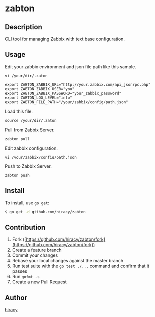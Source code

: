# zabton



## Description

CLI tool for managing Zabbix with text base configuration.

## Usage

Edit your zabbix environment and json file path like this sample.

```
vi /your/dir/.zaton
```

```
export ZABTON_ZABBIX_URL="http://your.zabbix.com/api_jsonrpc.php"
export ZABTON_ZABBIX_USER="you"
export ZABTON_ZABBIX_PASSWORD="your_zabbix_password"
export ZABTON_LOG_LEVEL="info"
export ZABTON_FILE_PATH="/your/zabbix/config/path.json"
```

Load this file.

```
source /your/dir/.zaton
```

Pull from Zabbix Server.

```
zabton pull
```

Edit zabbix configuration.

```
vi /your/zabbix/config/path.json
```

Push to Zabbix Server.

```
zabton push
```

## Install

To install, use `go get`:

```bash
$ go get -d github.com/hiracy/zabton
```

## Contribution

1. Fork ([https://github.com/hiracy/zabton/fork](https://github.com/hiracy/zabton/fork))
2. Create a feature branch
3. Commit your changes
4. Rebase your local changes against the master branch
5. Run test suite with the `go test ./...` command and confirm that it passes
6. Run `gofmt -s`
7. Create a new Pull Request

## Author

[hiracy](https://github.com/hiracy)
